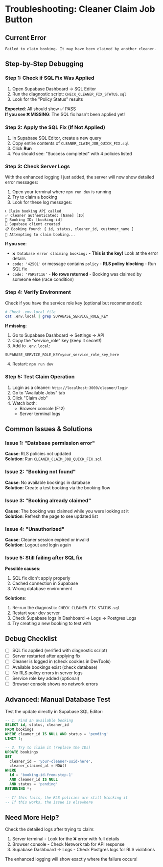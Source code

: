 # Troubleshooting: Cleaner Claim Job Button

## Current Error
```
Failed to claim booking. It may have been claimed by another cleaner.
```

## Step-by-Step Debugging

### Step 1: Check if SQL Fix Was Applied

1. Open Supabase Dashboard → SQL Editor
2. Run the diagnostic script: `CHECK_CLEANER_FIX_STATUS.sql`
3. Look for the "Policy Status" results

**Expected**: All should show ✅ PASS  
**If you see ❌ MISSING**: The SQL fix hasn't been applied yet!

### Step 2: Apply the SQL Fix (If Not Applied)

1. In Supabase SQL Editor, create a new query
2. Copy entire contents of `CLEANER_CLAIM_JOB_QUICK_FIX.sql`
3. Click **Run**
4. You should see: "Success completed" with 4 policies listed

### Step 3: Check Server Logs

With the enhanced logging I just added, the server will now show detailed error messages:

1. Open your terminal where `npm run dev` is running
2. Try to claim a booking
3. Look for these log messages:

```
📞 Claim booking API called
✅ Cleaner authenticated: [Name] [ID]
🎯 Booking ID: [booking-id]
🔌 Supabase client created
📋 Booking found: { id, status, cleaner_id, customer_name }
🔄 Attempting to claim booking...
```

**If you see**:
- `❌ Database error claiming booking:` - **This is the key!** Look at the error details
- `code: '42501'` or message contains `policy` - **RLS policy blocking** - Run SQL fix
- `code: 'PGRST116'` - **No rows returned** - Booking was claimed by someone else (race condition)

### Step 4: Verify Environment

Check if you have the service role key (optional but recommended):

```bash
# Check .env.local file
cat .env.local | grep SUPABASE_SERVICE_ROLE_KEY
```

**If missing**:
1. Go to Supabase Dashboard → Settings → API
2. Copy the "service_role" key (keep it secret!)
3. Add to `.env.local`:
```env
SUPABASE_SERVICE_ROLE_KEY=your_service_role_key_here
```
4. Restart: `npm run dev`

### Step 5: Test Claim Operation

1. Login as a cleaner: `http://localhost:3000/cleaner/login`
2. Go to "Available Jobs" tab
3. Click "Claim Job"
4. Watch both:
   - Browser console (F12)
   - Server terminal logs

## Common Issues & Solutions

### Issue 1: "Database permission error"
**Cause**: RLS policies not updated  
**Solution**: Run `CLEANER_CLAIM_JOB_QUICK_FIX.sql`

### Issue 2: "Booking not found"
**Cause**: No available bookings in database  
**Solution**: Create a test booking via the booking flow

### Issue 3: "Booking already claimed"
**Cause**: The booking was claimed while you were looking at it  
**Solution**: Refresh the page to see updated list

### Issue 4: "Unauthorized"
**Cause**: Cleaner session expired or invalid  
**Solution**: Logout and login again

### Issue 5: Still failing after SQL fix
**Possible causes**:
1. SQL fix didn't apply properly
2. Cached connection in Supabase
3. Wrong database environment

**Solutions**:
1. Re-run the diagnostic: `CHECK_CLEANER_FIX_STATUS.sql`
2. Restart your dev server
3. Check Supabase logs in Dashboard → Logs → Postgres Logs
4. Try creating a new booking to test with

## Debug Checklist

- [ ] SQL fix applied (verified with diagnostic script)
- [ ] Server restarted after applying fix
- [ ] Cleaner is logged in (check cookies in DevTools)
- [ ] Available bookings exist (check database)
- [ ] No RLS policy errors in server logs
- [ ] Service role key added (optional)
- [ ] Browser console shows no network errors

## Advanced: Manual Database Test

Test the update directly in Supabase SQL Editor:

```sql
-- 1. Find an available booking
SELECT id, status, cleaner_id 
FROM bookings 
WHERE cleaner_id IS NULL AND status = 'pending' 
LIMIT 1;

-- 2. Try to claim it (replace the IDs)
UPDATE bookings 
SET 
  cleaner_id = 'your-cleaner-uuid-here',
  cleaner_claimed_at = NOW()
WHERE 
  id = 'booking-id-from-step-1' 
  AND cleaner_id IS NULL 
  AND status = 'pending'
RETURNING *;

-- If this fails, the RLS policies are still blocking it
-- If this works, the issue is elsewhere
```

## Need More Help?

Check the detailed logs after trying to claim:

1. Server terminal - Look for the ❌ error with full details
2. Browser console - Check Network tab for API response
3. Supabase Dashboard → Logs - Check Postgres logs for RLS violations

The enhanced logging will show exactly where the failure occurs!

